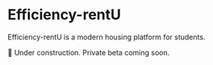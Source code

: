 # Efficiency-rentU

Efficiency-rentU is a modern housing platform for students.

🚧 Under construction. Private beta coming soon.
